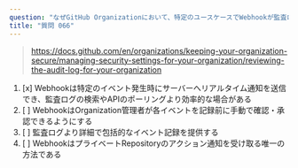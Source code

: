 ```yaml
---
question: "なぜGitHub Organizationにおいて、特定のユースケースでWebhookが監査ログやAPIポーリングの効率的な代替手段と見なされる場合があるのですか？"
title: "質問 066"
---
```


> https://docs.github.com/en/organizations/keeping-your-organization-secure/managing-security-settings-for-your-organization/reviewing-the-audit-log-for-your-organization
1. [x] Webhookは特定のイベント発生時にサーバーへリアルタイム通知を送信でき、監査ログの検索やAPIのポーリングより効率的な場合がある
1. [ ] WebhookはOrganization管理者が各イベントを記録前に手動で確認・承認できるようにする
1. [ ] 監査ログより詳細で包括的なイベント記録を提供する
1. [ ] WebhookはプライベートRepositoryのアクション通知を受け取る唯一の方法である